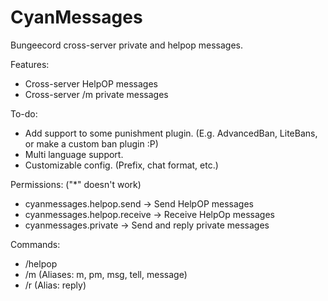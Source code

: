 # CyanMessages
 Bungeecord cross-server private and helpop messages.

Features:
 - Cross-server HelpOP messages
 - Cross-server /m private messages

To-do:
 - Add support to some punishment plugin. (E.g. AdvancedBan, LiteBans, or make a custom ban plugin :P)
 - Multi language support.
 - Customizable config. (Prefix,  chat format, etc.)

Permissions: ("*" doesn't work)
 - cyanmessages.helpop.send -> Send HelpOP messages
 - cyanmessages.helpop.receive -> Receive HelpOp messages
 - cyanmessages.private -> Send and reply private messages

Commands:
 - /helpop <message>
 - /m <player> <message> (Aliases: m, pm, msg, tell, message)
 - /r <message> (Alias: reply)
